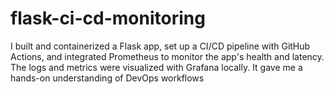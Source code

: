 # flask-ci-cd-monitoring
I built and containerized a Flask app, set up a CI/CD pipeline with GitHub Actions, and integrated Prometheus to monitor the app's health and latency. The logs and metrics were visualized with Grafana locally. It gave me a hands-on understanding of DevOps workflows
